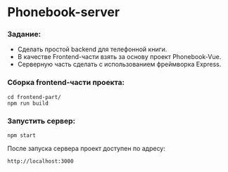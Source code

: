 # Phonebook-server

### Задание:

- Сделать простой backend для телефонной книги.
- В качестве Frontend-части взять за основу проект Phonebook-Vue.
- Серверную часть сделать с использованием фреймворка Express.

### Сборка frontend-части проекта:
```
cd frontend-part/
npm run build
```

### Запустить сервер:
```
npm start
```
После запуска сервера проект доступен по адресу:
```
http://localhost:3000
```